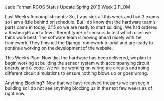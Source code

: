 Jade Forman
RCOS Status Update
Spring 2019
Week 2
FLOM

Last Week’s Accomplishments:
So, I was sick all this week and had 3 exams so I am a little behind on schedule.  But I do know that the hardware team’s parts came in today, 2/15 so we are ready to start building.  We had ordered a RasberryPi and a few different types of sensors to test which ones we think work best.  The software team is moving ahead nicely with the framework.  They finished the Django framework tutorial and are ready to continue working on the development of the website.

This Week’s Plan:
Now that the hardware has been delivered, we plan to begin working at building the sensor system with accompanying circuit boards and C code.  We will be working on wiring the circuits and doing different circuit simulations to ensure nothing blows up or goes wrong.

Anything Blocking?:
Now that we have received the parts we can begin building so I do not see anything blocking us in the next few weeks as of right now.
